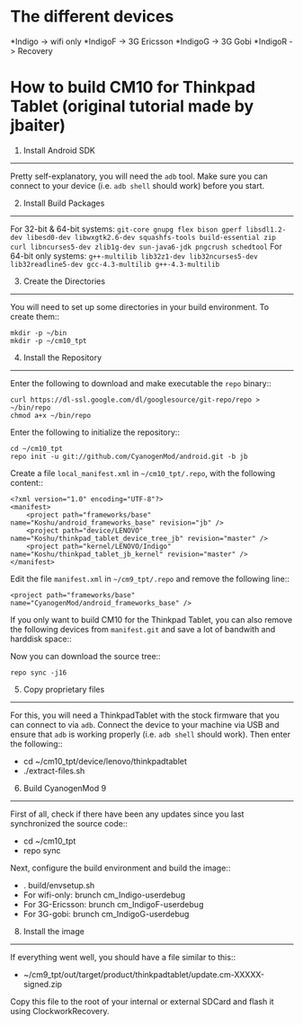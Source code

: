 The different devices
==============================
*Indigo  -> wifi only
*IndigoF -> 3G Ericsson
*IndigoG -> 3G Gobi
*IndigoR -> Recovery

How to build CM10 for Thinkpad Tablet (original tutorial made by jbaiter)
====================================

1. Install Android SDK
----------------------
Pretty self-explanatory, you will need the ``adb`` tool. Make sure you can
connect to your device (i.e. ``adb shell`` should work) before you start.

2. Install Build Packages
-------------------------
For 32-bit & 64-bit systems:
    ``git-core gnupg flex bison gperf libsdl1.2-dev libesd0-dev libwxgtk2.6-dev squashfs-tools build-essential zip curl libncurses5-dev zlib1g-dev sun-java6-jdk pngcrush schedtool``
For 64-bit only systems:
    ``g++-multilib lib32z1-dev lib32ncurses5-dev lib32readline5-dev gcc-4.3-multilib g++-4.3-multilib``

3. Create the Directories
-------------------------
You will need to set up some directories in your build environment.
To create them::

    mkdir -p ~/bin
    mkdir -p ~/cm10_tpt

4. Install the Repository
-------------------------
Enter the following to download and make executable the ``repo`` binary::

    curl https://dl-ssl.google.com/dl/googlesource/git-repo/repo > ~/bin/repo
    chmod a+x ~/bin/repo

Enter the following to initialize the repository::

    cd ~/cm10_tpt
    repo init -u git://github.com/CyanogenMod/android.git -b jb

Create a file ``local_manifest.xml`` in ``~/cm10_tpt/.repo``, with the following content::

    <?xml version="1.0" encoding="UTF-8"?>
    <manifest>
        <project path="frameworks/base" name="Koshu/android_frameworks_base" revision="jb" />
        <project path="device/LENOVO" name="Koshu/thinkpad_tablet_device_tree_jb" revision="master" />
        <project path="kernel/LENOVO/Indigo" name="Koshu/thinkpad_tablet_jb_kernel" revision="master" />
    </manifest>

Edit the file ``manifest.xml`` in ``~/cm9_tpt/.repo`` and remove the following line::

    <project path="frameworks/base" name="CyanogenMod/android_frameworks_base" />

If you only want to build CM10 for the Thinkpad Tablet, you can also remove the following devices from ``manifest.git`` and save a lot of bandwith and harddisk space::

  <project path="device/moto/common" name="CyanogenMod/android_device_moto_common" />
  <project path="device/moto/stingray" name="CyanogenMod/android_device_moto_stingray" />
  <project path="device/moto/wingray" name="CyanogenMod/android_device_moto_wingray" />
  <project path="device/samsung/maguro" name="CyanogenMod/android_device_samsung_maguro" />
  <project path="device/samsung/toro" name="CyanogenMod/android_device_samsung_toro" />
  <project path="device/samsung/tuna" name="CyanogenMod/android_device_samsung_tuna" />

Now you can download the source tree::

    repo sync -j16

5. Copy proprietary files
-------------------------
For this, you will need a ThinkpadTablet with the stock firmware that you
can connect to via ``adb``. Connect the device to your machine via USB and ensure
that ``adb`` is working properly (i.e. ``adb shell`` should work).
Then enter the following::

   * cd ~/cm10_tpt/device/lenovo/thinkpadtablet
   * ./extract-files.sh

6. Build CyanogenMod 9
----------------------
First of all, check if there have been any updates since you last synchronized
the source code::

   * cd ~/cm10_tpt
   * repo sync

Next, configure the build environment and build the image::

   * . build/envsetup.sh
   * For wifi-only:	brunch cm_Indigo-userdebug
   * For 3G-Ericsson:	brunch cm_IndigoF-userdebug
   * For 3G-gobi: 	brunch cm_IndigoG-userdebug

8. Install the image
--------------------
If everything went well, you should have a file similar to this::

   * ~/cm9_tpt/out/target/product/thinkpadtablet/update.cm-XXXXX-signed.zip

Copy this file to the root of your internal or external SDCard
and flash it using ClockworkRecovery.
